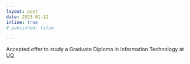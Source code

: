 ```yaml
---
layout: post
date: 2023-01-12
inline: true
# published: false

---
```


Accepted offer to study a Graduate Diploma in Information Technology at <a href="https://www.uq.edu.au/">UQ</a>